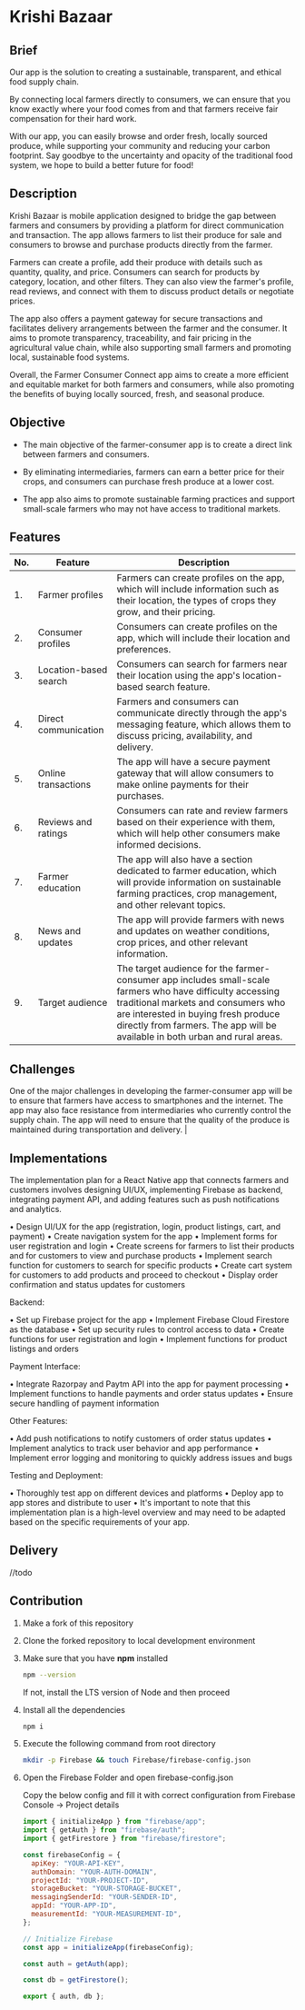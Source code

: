 # Krishi Bazaar

## Brief

Our app is the solution to creating a sustainable, transparent, and ethical food supply chain.

By connecting local farmers directly to consumers, we can ensure that you know exactly where your food comes from and that farmers receive fair compensation for their hard work.

With our app, you can easily browse and order fresh, locally sourced produce, while supporting your community and reducing your carbon footprint. Say goodbye to the uncertainty and opacity of the traditional food system, we hope to build a better future for food!

## Description

Krishi Bazaar is mobile application designed to bridge the gap between farmers and consumers by providing a platform for direct communication and transaction. The app allows farmers to list their produce for sale and consumers to browse and purchase products directly from the farmer.

Farmers can create a profile, add their produce with details such as quantity, quality, and price. Consumers can search for products by category, location, and other filters. They can also view the farmer's profile, read reviews, and connect with them to discuss product details or negotiate prices.

The app also offers a payment gateway for secure transactions and facilitates delivery arrangements between the farmer and the consumer. It aims to promote transparency, traceability, and fair pricing in the agricultural value chain, while also supporting small farmers and promoting local, sustainable food systems.

Overall, the Farmer Consumer Connect app aims to create a more efficient and equitable market for both farmers and consumers, while also promoting the benefits of buying locally sourced, fresh, and seasonal produce.

## Objective

- The main objective of the farmer-consumer app is to create a direct link between farmers and consumers.

- By eliminating intermediaries, farmers can earn a better price for their crops, and consumers can purchase fresh produce at a lower cost.

- The app also aims to promote sustainable farming practices and support small-scale farmers who may not have access to traditional markets.

## Features

| No. | Feature               | Description                                                                                                                                                                                                                                                             |
| --- | --------------------- | ----------------------------------------------------------------------------------------------------------------------------------------------------------------------------------------------------------------------------------------------------------------------- |
| 1.  | Farmer profiles       | Farmers can create profiles on the app, which will include information such as their location, the types of crops they grow, and their pricing.                                                                                                                         |
| 2.  | Consumer profiles     | Consumers can create profiles on the app, which will include their location and preferences.                                                                                                                                                                            |
| 3.  | Location-based search | Consumers can search for farmers near their location using the app's location-based search feature.                                                                                                                                                                     |
| 4.  | Direct communication  | Farmers and consumers can communicate directly through the app's messaging feature, which allows them to discuss pricing, availability, and delivery.                                                                                                                   |
| 5.  | Online transactions   | The app will have a secure payment gateway that will allow consumers to make online payments for their purchases.                                                                                                                                                       |
| 6.  | Reviews and ratings   | Consumers can rate and review farmers based on their experience with them, which will help other consumers make informed decisions.                                                                                                                                     |
| 7.  | Farmer education      | The app will also have a section dedicated to farmer education, which will provide information on sustainable farming practices, crop management, and other relevant topics.                                                                                            |
| 8.  | News and updates      | The app will provide farmers with news and updates on weather conditions, crop prices, and other relevant information.                                                                                                                                                  |
| 9.  | Target audience       | The target audience for the farmer-consumer app includes small-scale farmers who have difficulty accessing traditional markets and consumers who are interested in buying fresh produce directly from farmers. The app will be available in both urban and rural areas. |

## Challenges

One of the major challenges in developing the farmer-consumer app will be to ensure that farmers have access to smartphones and the internet. The app may also face resistance from intermediaries who currently control the supply chain. The app will need to ensure that the quality of the produce is maintained during transportation and delivery. |

## Implementations
The implementation plan for a React Native app that connects farmers and customers involves designing UI/UX, implementing Firebase as backend, integrating payment API, and adding features such as push notifications and analytics.

• Design UI/UX for the app (registration, login, product listings, cart, and payment)
• Create navigation system for the app
• Implement forms for user registration and login
• Create screens for farmers to list their products and for customers to view and purchase products
• Implement search function for customers to search for specific products
• Create cart system for customers to add products and proceed to checkout
• Display order confirmation and status updates for customers

Backend:

• Set up Firebase project for the app
• Implement Firebase Cloud Firestore as the database
• Set up security rules to control access to data
• Create functions for user registration and login
• Implement functions for product listings and orders

Payment Interface:

• Integrate Razorpay and Paytm API into the app for payment processing
• Implement functions to handle payments and order status updates
• Ensure secure handling of payment information

Other Features:

• Add push notifications to notify customers of order status updates
• Implement analytics to track user behavior and app performance
• Implement error logging and monitoring to quickly address issues and bugs

Testing and Deployment:

• Thoroughly test app on different devices and platforms
• Deploy app to app stores and distribute to user
• It's important to note that this implementation plan is a high-level overview and may need to be adapted based on the specific requirements of your app.

## Delivery

//todo

## Contribution

1. Make a fork of this repository
2. Clone the forked repository to local development environment
3. Make sure that you have **npm** installed
   ```sh
   npm --version
   ```
   If not, install the LTS version of Node and then proceed
4. Install all the dependencies
   ```sh
   npm i
   ```
5. Execute the following command from root directory
   ```sh
   mkdir -p Firebase && touch Firebase/firebase-config.json
   ```
6. Open the Firebase Folder and open firebase-config.json

   Copy the below config and fill it with correct configuration from Firebase Console -> Project details

   ```js
   import { initializeApp } from "firebase/app";
   import { getAuth } from "firebase/auth";
   import { getFirestore } from "firebase/firestore";

   const firebaseConfig = {
     apiKey: "YOUR-API-KEY",
     authDomain: "YOUR-AUTH-DOMAIN",
     projectId: "YOUR-PROJECT-ID",
     storageBucket: "YOUR-STORAGE-BUCKET",
     messagingSenderId: "YOUR-SENDER-ID",
     appId: "YOUR-APP-ID",
     measurementId: "YOUR-MEASUREMENT-ID",
   };

   // Initialize Firebase
   const app = initializeApp(firebaseConfig);

   const auth = getAuth(app);

   const db = getFirestore();

   export { auth, db };
   ```
